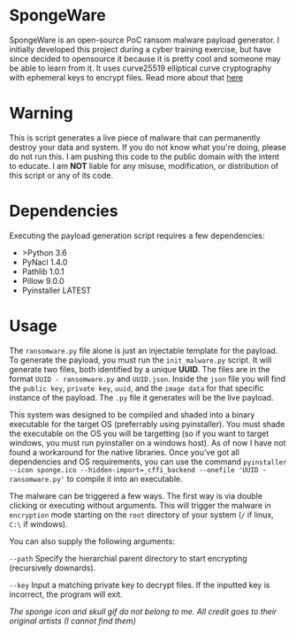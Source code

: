 # SpongeWare

SpongeWare is an open-source PoC ransom malware payload generator. I initially developed this project during a cyber training exercise, but have since decided to opensource it because it is pretty cool and someone may be able to learn from it. It uses curve25519 elliptical curve cryptography with ephemeral keys to encrypt files. Read more about that [here](https://cr.yp.to/ecdh.html)

# **Warning**
This is script generates a live piece of malware that can permanently destroy your data and system. If you do not know what you're doing, please do not run this. I am pushing this code to the public domain with the intent to educate. I am **NOT** liable for any misuse, modification, or distribution of this script or any of its code.


# Dependencies

Executing the payload generation script requires a few dependencies:
- \>Python 3.6
- PyNacl 1.4.0
- Pathlib 1.0.1
- Pillow 9.0.0
- Pyinstaller LATEST

# Usage

The `ransomware.py` file alone is just an injectable template for the payload. To generate the payload, you must run the `init_malware.py` script. It will generate two files, both identified by a unique **UUID**. The files are in the format `UUID - ransomware.py` and `UUID.json`. Inside the `json` file you will find the `public key`, `private key`, `uuid`, and the `image data` for that specific instance of the payload. The `.py` file it generates will be the live payload.

This system was designed to be compiled and shaded into a binary executable for the target OS (preferrably using pyinstaller). You must shade the executable on the OS you will be targetting (so if you want to target windows, you must run pyinstaller on a windows host). As of now I have not found a workaround for the native libraries. Once you've got all dependencies and OS requirements, you can use the command `pyinstaller --icon sponge.ico --hidden-import=_cffi_backend --onefile 'UUID - ransomware.py'` to compile it into an executable.

The malware can be triggered a few ways. The first way is via double clicking or executing without arguments. This will trigger the malware in `encryption` mode starting on the `root` directory of your system (`/` if linux, `C:\` if windows).

You can also supply the following arguments:

`--path` Specify the hierarchial parent directory to start encrypting (recursively downards).

`--key` Input a matching private key to decrypt files. If the inputted key is incorrect, the program will exit.



*The sponge icon and skull gif do not belong to me. All credit goes to their original artists (I cannot find them)*

